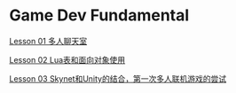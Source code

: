 # Game Dev Fundamental

[Lesson 01 多人聊天室](./lesson_01/README.md)

[Lesson 02 Lua表和面向对象使用](./lesson_02/README.md)

[Lesson 03 Skynet和Unity的结合，第一次多人联机游戏的尝试](./lesson_03/README.md)
